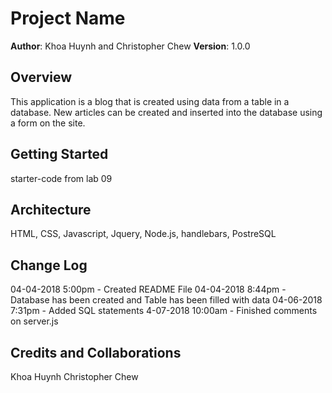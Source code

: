 # Project Name

**Author**: Khoa Huynh and Christopher Chew
**Version**: 1.0.0 

## Overview
This application is a blog that is created using data from a table in a database. New articles can be created and inserted into the database using a form on the site.

## Getting Started
starter-code from lab 09

## Architecture
HTML, CSS, Javascript, Jquery, Node.js, handlebars, PostreSQL

## Change Log
04-04-2018 5:00pm - Created README File
04-04-2018 8:44pm - Database has been created and Table has been filled with data
04-06-2018 7:31pm - Added SQL statements
4-07-2018 10:00am - Finished comments on server.js

## Credits and Collaborations
Khoa Huynh
Christopher Chew